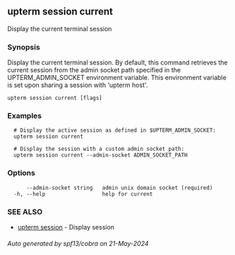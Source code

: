 ## upterm session current

Display the current terminal session

### Synopsis

Display the current terminal session. By default, this command retrieves the current session from
the admin socket path specified in the UPTERM_ADMIN_SOCKET environment variable. This environment variable is set upon
sharing a session with 'upterm host'.

```
upterm session current [flags]
```

### Examples

```
  # Display the active session as defined in $UPTERM_ADMIN_SOCKET:
  upterm session current

  # Display the session with a custom admin socket path:
  upterm session current --admin-socket ADMIN_SOCKET_PATH
```

### Options

```
      --admin-socket string   admin unix domain socket (required)
  -h, --help                  help for current
```

### SEE ALSO

* [upterm session](upterm_session.md)	 - Display session

###### Auto generated by spf13/cobra on 21-May-2024
